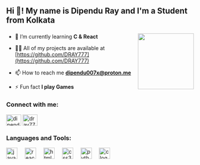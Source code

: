 <h2 align="left">Hi 👋! My name is Dipendu Ray and I'm a Student from Kolkata</h2>

###

<img align="right" height="150" src="https://i.giphy.com/media/v1.Y2lkPTc5MGI3NjExbHIxazZhNGk4OTJxYnFpODU1aGIwamQ0MGF0NHRrZ203enlta200YSZlcD12MV9pbnRlcm5hbF9naWZfYnlfaWQmY3Q9Zw/CrFLL3CnRpw5ddlBMm/giphy.gif"  />

###


- 🌱 I’m currently learning **C & React**

- 👨‍💻 All of my projects are available at [https://github.com/DRAY777](https://github.com/DRAY777)

- 📫 How to reach me **dipendu007x@proton.me**

- ⚡ Fun fact **I play Games**


<h3 align="left">Connect with me:</h3>
<p align="left">
<a href="https://linkedin.com/in/dipendu-ray-777-" target="blank"><img align="center" src="https://raw.githubusercontent.com/rahuldkjain/github-profile-readme-generator/master/src/images/icons/Social/linked-in-alt.svg" alt="dipendu-ray-777-" height="30" width="40" /></a>
<a href="https://www.leetcode.com/dray777" target="blank"><img align="center" src="https://raw.githubusercontent.com/rahuldkjain/github-profile-readme-generator/master/src/images/icons/Social/leet-code.svg" alt="dray777" height="30" width="40" /></a>
</p>


<h3 align="left">Languages and Tools:</h3>
<div align="left">
  <img src="https://cdn.jsdelivr.net/gh/devicons/devicon/icons/javascript/javascript-original.svg" height="30" alt="javascript logo"  />
  <img width="12" />
  <img src="https://cdn.jsdelivr.net/gh/devicons/devicon/icons/react/react-original.svg" height="30" alt="react logo"  />
  <img width="12" />
  <img src="https://cdn.jsdelivr.net/gh/devicons/devicon/icons/html5/html5-original.svg" height="30" alt="html5 logo"  />
  <img width="12" />
  <img src="https://cdn.jsdelivr.net/gh/devicons/devicon/icons/css3/css3-original.svg" height="30" alt="css3 logo"  />
  <img width="12" />
  <img src="https://cdn.jsdelivr.net/gh/devicons/devicon/icons/python/python-original.svg" height="30" alt="python logo"  />
  <img width="12" />
  <img src="https://cdn.jsdelivr.net/gh/devicons/devicon/icons/c/c-original.svg" height="30" alt="c logo"  />
</div>

###

<div align="left">
</div>

###
